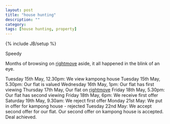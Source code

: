 ```yaml
---
layout: post
title: "house hunting"
description: ""
category: 
tags: [house hunting, property]
---
```

{% include JB/setup %}

Speedy

Months of browsing on [rightmove](http://www.rightmove.co.uk) aside, it all
happened in the blink of an eye.

Tuesday 15th May, 12.30pm: We view kampong house
Tuesday 15th May, 5.30pm: Our flat is valued
Wednesday 16th May, 1pm: Our flat has first viewing
Thursday 17th May, Our flat on [rightmove](http://www.rightmove.co.uk)
Friday 18th May, 5.30pm: Our flat has second viewing
Friday 18th May, 6pm: We receive first offer
Saturday 19th May, 9.30am: We reject first offer
Monday 21st May: We put in offer for kampong house - rejected
Tuesday 22nd May: We accept second offer for our flat.  Our second offer on kampong
house is accepted.  Deal achieved.



